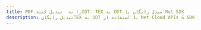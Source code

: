 ---title: PDF را به  تبدیل کنیدODT، TEX به ODT مبدل رایگان یا Net SDKdescription: تبدیل رایگانTEX به ODT با استفاده از Net Cloud APIs & SDK همچنین اسناد PDF را در Cloud ایجاد، ویرایش و رندر کنید.---